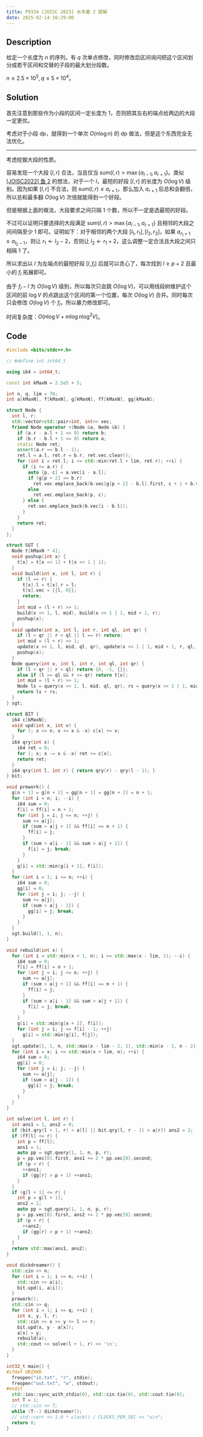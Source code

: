 ```yaml
---
title: P9334 [JOISC 2023] 水羊羹 2 题解
date: 2025-02-14 16:29:00
---
```


## Description

给定一个长度为 $n$ 的序列，有 $q$ 次单点修改，同时修改后区间询问把这个区间划分成若干区间和交替的子段的最大划分段数。

$n\leq 2.5\times 10^5,q\leq 5\times 10^4$。

## Solution

首先注意到那些作为小段的区间一定长度为 $1$，否则把其左右的端点给两边的大段一定更优。

考虑对于小段 dp，就得到一个单次 $O(n\log n)$ 的 dp 做法，但是这个东西完全无法优化。

---

考虑挖掘大段的性质。

容易发现一个大段 $[l,r]$ 合法，当且仅当 $\text{sum}(l,r)>\max\{a_{l-1},a_{r+1}\}$。类似 [[JOISC2022] 鱼 2](https://www.cnblogs.com/Scarab/p/18366037) 的想法，对于一个 $l$，最短的好段 $[l,r]$ 的长度为 $O(\log V)$ 级别。因为如果 $[l,r]$ 不合法，则 $\text{sum}(l,r)\leq a_{r+1}$，那么加入 $a_{r+1}$ 后总和会翻倍，所以总和最多翻 $O(\log V)$ 次倍就能得到一个好段。

但是根据上面的做法，大段要求之间只隔 $1$ 个数，所以不一定是选最短的好段。

不过可以证明只要选择的大段满足 $\text{sum}(l,r)>\max\{a_{l-1},a_{r+1}\}$ 且相邻的大段之间间隔至少 $1$ 即可。证明如下：对于相邻的两个大段 $[l_1,r_1],[l_2,r_2]$，如果 $a_{r_1+1}\geq a_{l_2-1}$，则让 $r_1\leftarrow l_2-2$，否则让 $l_2\leftarrow r_1+2$，这么调整一定合法且大段之间只相隔 $1$ 了。

所以求出以 $l$ 为左端点的最短好段 $[l,f_l]$ 后就可以贪心了，每次找到 $l\geq p+2$ 且最小的 $f_l$ 拓展即可。

由于 $f_l-l$ 为 $O(\log V)$ 级别，所以每次只会跳 $O(\log V)$，可以用线段树维护这个区间的前 $\log V$ 的点跳出这个区间的第一个位置，每次 $O(\log V)$ 合并。同时每次只会修改 $O(\log V)$ 个 $f_l$，所以暴力修改即可。

时间复杂度：$O(n\log V+m\log n\log^2V)$。

## Code

```cpp
#include <bits/stdc++.h>

// #define int int64_t

using i64 = int64_t;

const int kMaxN = 2.5e5 + 5;

int n, q, lim = 70;
int a[kMaxN], f[kMaxN], g[kMaxN], ff[kMaxN], gg[kMaxN];

struct Node {
  int l, r;
  std::vector<std::pair<int, int>> vec;
  friend Node operator +(Node &a, Node &b) {
    if (a.r - a.l + 1 <= 0) return b;
    if (b.r - b.l + 1 <= 0) return a;
    static Node ret;
    assert(a.r == b.l - 1);
    ret.l = a.l, ret.r = b.r, ret.vec.clear();
    for (int i = ret.l; i <= std::min(ret.l + lim, ret.r); ++i) {
      if (i <= a.r) {
        auto [p, c] = a.vec[i - a.l];
        if (g[p + 2] <= b.r)
          ret.vec.emplace_back(b.vec[g[p + 2] - b.l].first, c + 1 + b.vec[g[p + 2] - b.l].second);
        else
          ret.vec.emplace_back(p, c);
      } else {
        ret.vec.emplace_back(b.vec[i - b.l]);
      }
    }
    return ret;
  }
};

struct SGT {
  Node t[kMaxN * 4];
  void pushup(int x) {
    t[x] = t[x << 1] + t[x << 1 | 1];
  }
  void build(int x, int l, int r) {
    if (l == r) {
      t[x].l = t[x].r = l;
      t[x].vec = {{l, 0}};
      return;
    }
    int mid = (l + r) >> 1;
    build(x << 1, l, mid), build(x << 1 | 1, mid + 1, r);
    pushup(x);
  }
  void update(int x, int l, int r, int ql, int qr) {
    if (l > qr || r < ql || l == r) return;
    int mid = (l + r) >> 1;
    update(x << 1, l, mid, ql, qr), update(x << 1 | 1, mid + 1, r, ql, qr);
    pushup(x);
  }
  Node query(int x, int l, int r, int ql, int qr) {
    if (l > qr || r < ql) return {0, -1, {}};
    else if (l >= ql && r <= qr) return t[x];
    int mid = (l + r) >> 1;
    Node ls = query(x << 1, l, mid, ql, qr), rs = query(x << 1 | 1, mid + 1, r, ql, qr);
    return ls + rs;
  }
} sgt;

struct BIT {
  i64 c[kMaxN];
  void upd(int x, int v) {
    for (; x <= n; x += x & -x) c[x] += v;
  }
  i64 qry(int x) {
    i64 ret = 0;
    for (; x; x -= x & -x) ret += c[x];
    return ret;
  }
  i64 qry(int l, int r) { return qry(r) - qry(l - 1); }
} bit;

void prework() {
  g[n + 1] = g[n + 2] = gg[n + 1] = gg[n + 2] = n + 1;
  for (int i = n; i; --i) {
    i64 sum = 0;
    f[i] = ff[i] = n + 1;
    for (int j = i; j <= n; ++j) {
      sum += a[j];
      if (sum > a[j + 1] && ff[i] == n + 1) {
        ff[i] = j;
      }
      if (sum > a[i - 1] && sum > a[j + 1]) {
        f[i] = j; break;
      }
    }
    g[i] = std::min(g[i + 1], f[i]);
  }
  for (int i = 1; i <= n; ++i) {
    i64 sum = 0;
    gg[i] = 0;
    for (int j = i; j; --j) {
      sum += a[j];
      if (sum > a[j - 1]) {
        gg[i] = j; break;
      }
    }
  }
  sgt.build(1, 1, n);
}

void rebuild(int x) {
  for (int i = std::min(x + 1, n); i >= std::max(x - lim, 1); --i) {
    i64 sum = 0;
    f[i] = ff[i] = n + 1;
    for (int j = i; j <= n; ++j) {
      sum += a[j];
      if (sum > a[j + 1] && ff[i] == n + 1) {
        ff[i] = j;
      }
      if (sum > a[i - 1] && sum > a[j + 1]) {
        f[i] = j; break;
      }
    }
    g[i] = std::min(g[x + 2], f[i]);
    for (int j = i; j <= f[i] - 1; ++j)
      g[i] = std::min(g[i], f[j]);
  }
  sgt.update(1, 1, n, std::max(x - lim - 2, 1), std::min(x - 1, n - 2));
  for (int i = x; i <= std::min(x + lim, n); ++i) {
    i64 sum = 0;
    gg[i] = 0;
    for (int j = i; j; --j) {
      sum += a[j];
      if (sum > a[j - 1]) {
        gg[i] = j; break;
      }
    }
  }
}

int solve(int l, int r) {
  int ans1 = 1, ans2 = 0;
  if (bit.qry(l + 1, r) > a[l] || bit.qry(l, r - 1) > a[r]) ans2 = 2;
  if (ff[l] <= r) {
    int p = ff[l];
    ans1 = 1;
    auto pp = sgt.query(1, 1, n, p, r);
    p = pp.vec[0].first, ans1 += 2 * pp.vec[0].second;
    if (p < r) {
      ++ans1;
      if (gg[r] > p + 1) ++ans1;
    }
  }
  if (g[l + 1] <= r) {
    int p = g[l + 1];
    ans2 = 2;
    auto pp = sgt.query(1, 1, n, p, r);
    p = pp.vec[0].first, ans2 += 2 * pp.vec[0].second;
    if (p < r) {
      ++ans2;
      if (gg[r] > p + 1) ++ans2;
    }
  }
  return std::max(ans1, ans2);
}

void dickdreamer() {
  std::cin >> n;
  for (int i = 1; i <= n; ++i) {
    std::cin >> a[i];
    bit.upd(i, a[i]);
  }
  prework();
  std::cin >> q;
  for (int i = 1; i <= q; ++i) {
    int x, y, l, r;
    std::cin >> x >> y >> l >> r;
    bit.upd(x, y - a[x]);
    a[x] = y;
    rebuild(x);
    std::cout << solve(l + 1, r) << '\n';
  }
}

int32_t main() {
#ifdef ORZXKR
  freopen("in.txt", "r", stdin);
  freopen("out.txt", "w", stdout);
#endif
  std::ios::sync_with_stdio(0), std::cin.tie(0), std::cout.tie(0);
  int T = 1;
  // std::cin >> T;
  while (T--) dickdreamer();
  // std::cerr << 1.0 * clock() / CLOCKS_PER_SEC << "s\n";
  return 0;
}
```
